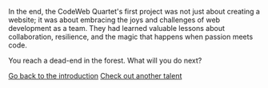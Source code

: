 In the end, the CodeWeb Quartet's first project was not just about creating a website; it was about embracing the joys and challenges of web development as a team. They had learned valuable lessons about collaboration, resilience, and the magic that happens when passion meets code.

You reach a dead-end in the forest. What will you do next?

[Go back to the introduction](./intro.md)
[Check out another talent](./dulara.md)